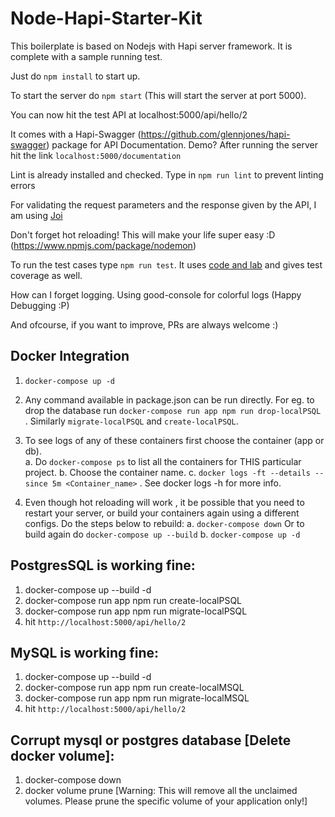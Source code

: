 # Node-Hapi-Starter-Kit

This boilerplate is based on Nodejs with Hapi server framework. It is complete with a sample running test.

Just do `npm install` to start up.

To start the server do `npm start`
(This will start the server at port 5000).

You can now hit the test API at localhost:5000/api/hello/2

It comes with a Hapi-Swagger (https://github.com/glennjones/hapi-swagger) package for API Documentation. 
Demo? After running the server hit the link `localhost:5000/documentation`

Lint is already installed and checked. Type in `npm run lint` to prevent linting errors

For validating the request parameters and the response given by the API, I am using [Joi](https://www.npmjs.com/package/joi)

Don't forget hot reloading! This will make your life super easy :D (https://www.npmjs.com/package/nodemon)

To run the test cases type `npm run test`. It uses [code and lab](https://www.npmjs.com/package/code) and gives test coverage as well.

How can I forget logging. Using good-console for colorful logs (Happy Debugging :P)

And ofcourse, if you want to improve, PRs are always welcome :)

## Docker Integration

1. `docker-compose up -d`

2. Any command available in package.json can be run directly. For eg. to drop the database run `docker-compose run app npm run drop-localPSQL` . Similarly `migrate-localPSQL` and `create-localPSQL`.

3. To see logs of any of these containers first choose the container (app or db).   
    a. Do `docker-compose ps` to list all the containers for THIS particular project. 
    b. Choose the container name.
    c. `docker logs -ft --details --since 5m <Container_name>` . See docker logs -h for more info.

4. Even though hot reloading will work , it be possible that you need to restart your server, or build your containers again using a different configs. Do the steps below to rebuild: 
    a. `docker-compose down` Or to build again do `docker-compose up --build`
    b. `docker-compose up -d`


## PostgresSQL is working fine:
1. docker-compose up --build -d
2. docker-compose run app npm run create-localPSQL
3. docker-compose run app npm run migrate-localPSQL
4. hit `http://localhost:5000/api/hello/2`

## MySQL is working fine:
1. docker-compose up --build -d
2. docker-compose run app npm run create-localMSQL
3. docker-compose run app npm run migrate-localMSQL
4. hit `http://localhost:5000/api/hello/2`

## Corrupt mysql or postgres database [Delete docker volume]: 
1. docker-compose down
2. docker volume prune [Warning: This will remove all the unclaimed volumes. Please prune the specific volume of your application only!]

